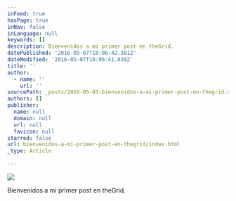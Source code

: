 ```yaml
---
inFeed: true
hasPage: true
inNav: false
inLanguage: null
keywords: []
description: Bienvenidos a mi primer post en theGrid.
datePublished: '2016-05-07T18:06:42.381Z'
dateModified: '2016-05-07T18:06:41.838Z'
title: ''
author:
  - name: ''
    url: ''
sourcePath: _posts/2016-05-03-bienvenidos-a-mi-primer-post-en-thegrid.md
authors: []
publisher:
  name: null
  domain: null
  url: null
  favicon: null
starred: false
url: bienvenidos-a-mi-primer-post-en-thegrid/index.html
_type: Article

---
```

![](https://the-grid-user-content.s3-us-west-2.amazonaws.com/da1f9bef-0d43-48eb-84e8-df0c9858b8d5.jpg)

Bienvenidos a mi primer post en theGrid.